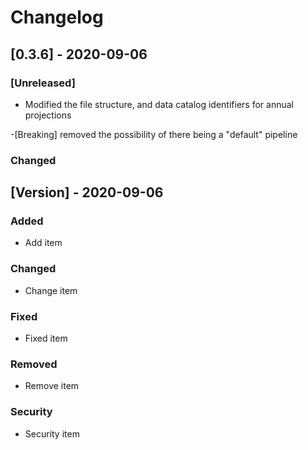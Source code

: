 # Changelog

## [0.3.6] - 2020-09-06

### [Unreleased]
- Modified the file structure, and data catalog identifiers for annual projections

-[Breaking] removed the possibility of there being a "default" pipeline

### Changed


## [Version] - 2020-09-06

### Added

- Add item

### Changed

- Change item

### Fixed

- Fixed item

### Removed

- Remove item

### Security

- Security item
